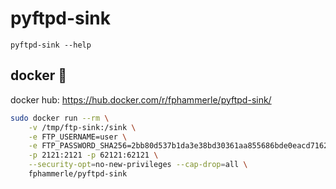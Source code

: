 # pyftpd-sink

`pyftpd-sink --help`

## docker 🐳

docker hub: https://hub.docker.com/r/fphammerle/pyftpd-sink/

```sh
sudo docker run --rm \
    -v /tmp/ftp-sink:/sink \
    -e FTP_USERNAME=user \
    -e FTP_PASSWORD_SHA256=2bb80d537b1da3e38bd30361aa855686bde0eacd7162fef6a25fe97bf527a25b \
    -p 2121:2121 -p 62121:62121 \
    --security-opt=no-new-privileges --cap-drop=all \
    fphammerle/pyftpd-sink
```
